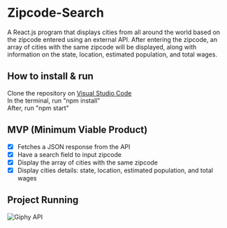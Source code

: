 # Zipcode-Search
A React.js program that displays cities from all around the world based on the zipcode entered using an external API. After entering the zipcode, an array of cities with the same zipcode will be displayed, along with information on the state, location, estimated population, and total wages.

## How to install & run
Clone the repository on [Visual Studio Code](https://code.visualstudio.com/) </br>
In the terminal, run "npm install" </br>
After, run "npm start" </br>

## MVP (Minimum Viable Product)
- [x] Fetches a JSON response from the API
- [x] Have a search field to input zipcode
- [x] Display the array of cities with the same zipcode
- [x] Display cities details: state, location, estimated population, and total wages

## Project Running
![Giphy API](https://user-images.githubusercontent.com/60550186/194509567-a88ff2fe-075b-47e4-8549-504e4aec29a4.gif)
